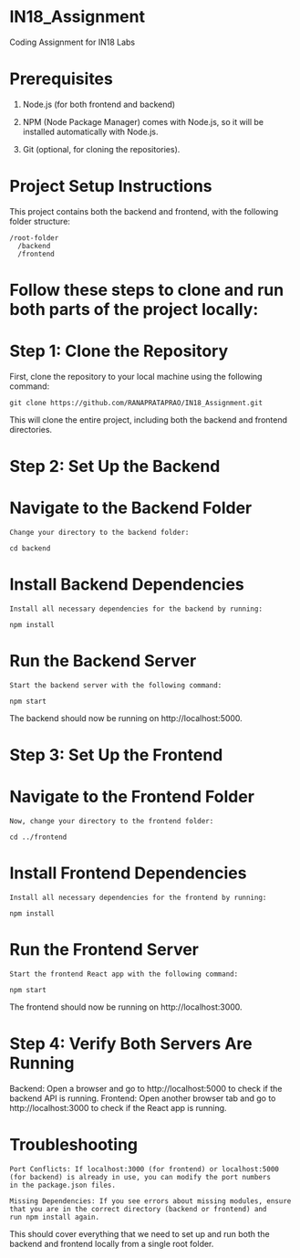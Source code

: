 # IN18_Assignment
Coding Assignment for IN18 Labs

# Prerequisites

1. Node.js (for both frontend and backend)

2. NPM (Node Package Manager) comes with Node.js, so it will be installed automatically with Node.js.

3. Git (optional, for cloning the repositories).

# Project Setup Instructions

This project contains both the backend and frontend, with the following folder structure:
```
/root-folder
  /backend
  /frontend
  ```
# Follow these steps to clone and run both parts of the project locally:

# Step 1: Clone the Repository

First, clone the repository to your local machine using the following command:
```
git clone https://github.com/RANAPRATAPRAO/IN18_Assignment.git
```
This will clone the entire project, including both the backend and frontend directories.

# Step 2: Set Up the Backend

 #  Navigate to the Backend Folder
    Change your directory to the backend folder:
```
cd backend
```

# Install Backend Dependencies
    Install all necessary dependencies for the backend by running:
```
npm install
```

 #  Run the Backend Server
    Start the backend server with the following command:
```
npm start
```
The backend should now be running on http://localhost:5000.

# Step 3: Set Up the Frontend

 # Navigate to the Frontend Folder
    Now, change your directory to the frontend folder:
```
cd ../frontend
```

 # Install Frontend Dependencies
    Install all necessary dependencies for the frontend by running:
```
npm install
```

 # Run the Frontend Server
    Start the frontend React app with the following command:
```
npm start
```

The frontend should now be running on http://localhost:3000.

# Step 4: Verify Both Servers Are Running
Backend: Open a browser and go to http://localhost:5000 to check if the backend API is running.
Frontend: Open another browser tab and go to http://localhost:3000 to check if the React app is running.


# Troubleshooting
    Port Conflicts: If localhost:3000 (for frontend) or localhost:5000 (for backend) is already in use, you can modify the port numbers 
    in the package.json files.
    
    Missing Dependencies: If you see errors about missing modules, ensure that you are in the correct directory (backend or frontend) and 
    run npm install again.
This should cover everything that we need to set up and run both the backend and frontend locally from a single root folder.
